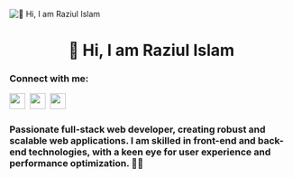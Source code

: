 ![👋 Hi, I am Raziul Islam](https://raziul.dev/og-image.png)
<div id="toc">
  <ul align="center" style="list-style: none">
    <summary>
      <h1>
        👋 Hi, I am Raziul Islam
      </h1>
    </summary>
  </ul>
</div>

**<h3 align="left">Connect with me:</h3>** 
<p align="left"><a href="https://twitter.com/raziuldev" target="_blank"><img src="https://img.shields.io/badge/Twitter-000000?style=for-the-badge&logo=X&logoColor=white" height="28" style="margin-right: 4px"></a> <a href="https://www.youtube.com/@raziuldev" target="_blank"><img src="https://img.shields.io/badge/YouTube-FF0000?style=for-the-badge&logo=youtube&logoColor=white" height="28" style="margin-right: 4px"></a> <a href="https://www.linkedin.com/in/raziuldev" target="_blank"><img src="https://img.shields.io/badge/LinkedIn-0077B5?style=for-the-badge&logo=linkedin&logoColor=white" height="28" style="margin-right: 4px"></a></p>

 **<h3 align="left">Passionate full-stack web developer, creating robust and scalable web applications. I am skilled in front-end and back-end technologies, with a keen eye for user experience and performance optimization. 🚀🔥</h3>**
